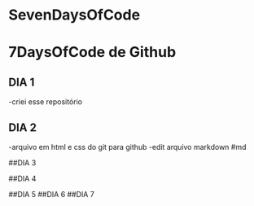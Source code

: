 # SevenDaysOfCode 

# 7DaysOfCode de Github

## DIA 1
-criei esse repositório
## DIA 2
-arquivo em html e css do git para github
-edit arquivo markdown #md

##DIA 3

##DIA 4

##DIA 5
##DIA 6
##DIA 7

